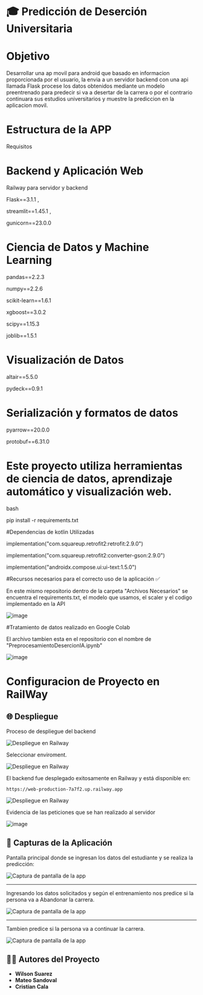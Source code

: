 # 🎓 Predicción de Deserción Universitaria

# Objetivo
Desarrollar una ap movil para android que basado en informacion proporcionada por el usuario, la envia a un servidor backend con una api llamada Flask
procese los datos obtenidos mediante un modelo preentrenado para predecir si va a desertar de la carrera o por el contrario continuara sus estudios universitarios y muestre 
la prediccion en la aplicacion movil.







# Estructura de la APP
Requisitos

# Backend y Aplicación Web

Railway para servidor y backend

Flask==3.1.1 ,

streamlit==1.45.1 ,

gunicorn==23.0.0  

# Ciencia de Datos y Machine Learning
pandas==2.2.3

numpy==2.2.6

scikit-learn==1.6.1

xgboost==3.0.2

scipy==1.15.3

joblib==1.5.1

# Visualización de Datos
altair==5.5.0

pydeck==0.9.1

# Serialización y formatos de datos
pyarrow==20.0.0

protobuf==6.31.0


# Este proyecto utiliza herramientas de ciencia de datos, aprendizaje automático y visualización web. 

bash

pip install -r requirements.txt



#Dependencias de kotlin Utilizadas

implementation("com.squareup.retrofit2:retrofit:2.9.0")

implementation("com.squareup.retrofit2:converter-gson:2.9.0")

implementation("androidx.compose.ui:ui-text:1.5.0")

#Recursos necesarios para el correcto uso de la aplicación ✅

En este mismo repositorio dentro de la carpeta "Archivos Necesarios" se encuentra el requirements.txt, el modelo que usamos, el scaler y el codigo implementado en la API

![image](https://github.com/user-attachments/assets/d2632f19-b5f5-40c0-b791-5cdd8d7639ce)

#Tratamiento de datos realizado en Google Colab

El archivo tambien esta en el repositorio con el nombre de "PreprocesamientoDesercionIA.ipynb"

![image](https://github.com/user-attachments/assets/4f90981d-0ca7-46e1-99a4-083e5ceaef08)



# Configuracion de Proyecto en RailWay

## 🌐 Despliegue

Proceso de despliegue del backend


![Despliegue en Railway](https://github.com/amgito1648/clase-inteligencia-artificial/raw/main/Capturas/Railway.png) 

 Seleccionar enviroment.
 
 ![Despliegue en Railway](https://github.com/amgito1648/clase-inteligencia-artificial/raw/main/Capturas/railway1.jpeg) 


El backend fue desplegado exitosamente en Railway y está disponible en:

`https://web-production-7a7f2.up.railway.app`

![Despliegue en Railway](https://github.com/amgito1648/clase-inteligencia-artificial/raw/main/Capturas/proyecto_ia_railway.png) 


Evidencia de las peticiones que se han realizado al servidor

![image](https://github.com/user-attachments/assets/d776c164-d9de-4516-bec7-1b6e9146a555)




## 📱 Capturas de la Aplicación

Pantalla principal donde se ingresan los datos del estudiante y se realiza la predicción:

![Captura de pantalla de la app](https://github.com/amgito1648/clase-inteligencia-artificial/raw/main/Capturas/predict0.jpeg)



---

Ingresando los datos solicitados  y según el entrenamiento nos predice si la persona va a Abandonar la carrera.

![Captura de pantalla de la app](https://github.com/amgito1648/clase-inteligencia-artificial/raw/main/Capturas/predict2.jpeg)


---
 Tambien  predice si la persona va a continuar la carrera.

![Captura de pantalla de la app](https://github.com/amgito1648/clase-inteligencia-artificial/raw/main/Capturas/predict3.jpeg)




## 👨‍💻 Autores del Proyecto

- **Wilson Suarez**
- **Mateo Sandoval**
- **Cristian Cala**




